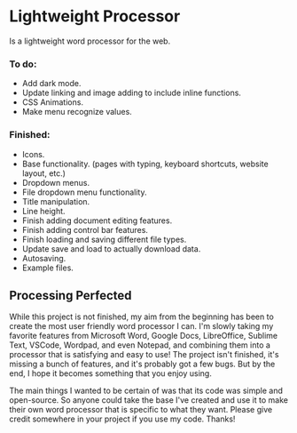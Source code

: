 # Lightweight Processor
Is a lightweight word processor for the web.

### To do:
- Add dark mode.
- Update linking and image adding to include inline functions.
- CSS Animations.
- Make menu recognize values.
### Finished:
- Icons.
- Base functionality. (pages with typing, keyboard shortcuts, website layout, etc.)
- Dropdown menus.
- File dropdown menu functionality.
- Title manipulation.
- Line height.
- Finish adding document editing features.
- Finish adding control bar features.
- Finish loading and saving different file types.
- Update save and load to actually download data.
- Autosaving.
- Example files.

## Processing Perfected
While this project is not finished, my aim from the beginning has been to create the most user friendly word processor I can. I'm slowly taking my favorite features from Microsoft Word, Google Docs, LibreOffice, Sublime Text, VSCode, Wordpad, and even Notepad, and combining them into a processor that is satisfying and easy to use! The project isn't finished, it's missing a bunch of features, and it's probably got a few bugs. But by the end, I hope it becomes something that you enjoy using.

The main things I wanted to be certain of was that its code was simple and open-source. So anyone could take the base I've created and use it to make their own word processor that is specific to what they want. Please give credit somewhere in your project if you use my code. Thanks! 